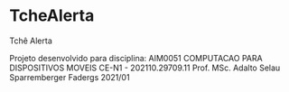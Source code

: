 # TcheAlerta
Tchê Alerta


Projeto desenvolvido para disciplina: 
AIM0051 COMPUTACAO PARA DISPOSITIVOS MOVEIS CE-N1 - 202110.29709.11
Prof. MSc. Adalto Selau Sparremberger
Fadergs 2021/01
